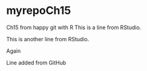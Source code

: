 # myrepoCh15
Ch15 from happy git with R
This is a line from RStudio.

This is another line from RStudio.

Again

Line added from GitHub
